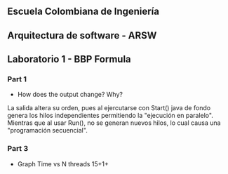 ## Escuela Colombiana de Ingeniería
## Arquitectura de software - ARSW
## Laboratorio 1 - BBP Formula
### Part 1
* How does the output change? Why?

La salida altera su orden, pues al ejercutarse con Start() java de fondo genera los hilos independientes permitiendo la "ejecución en paralelo". Mientras que al usar Run(), no se generan nuevos hilos, lo cual causa una "programación secuencial".

### Part 3
* Graph Time vs N threads
15+1+
